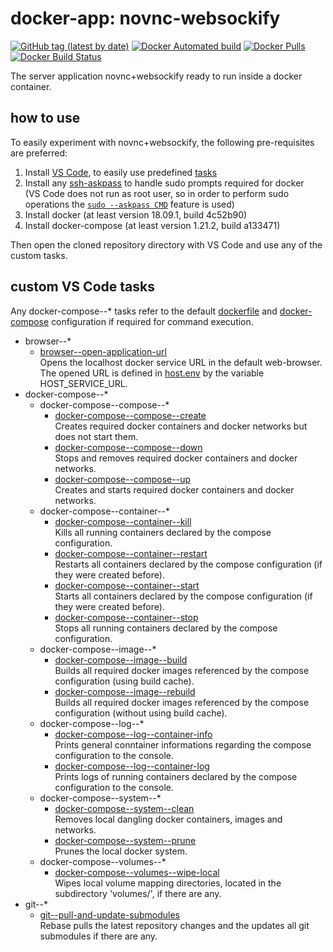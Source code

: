 # docker-app: novnc-websockify

[![GitHub tag (latest by date)](https://img.shields.io/github/tag-date/talsen-team/docker-app--novnc-websockify.svg?style=for-the-badge)](../../releases)
[![Docker Automated build](https://img.shields.io/docker/cloud/automated/talsenteam/docker-novnc-websockify.svg?style=for-the-badge)](//hub.docker.com/r/talsenteam/docker-novnc-websockify/)
[![Docker Pulls](https://img.shields.io/docker/pulls/talsenteam/docker-novnc-websockify.svg?style=for-the-badge)](//hub.docker.com/r/talsenteam/docker-novnc-websockify/)
[![Docker Build Status](https://img.shields.io/docker/cloud/build/talsenteam/docker-novnc-websockify.svg?style=for-the-badge)](//hub.docker.com/r/talsenteam/docker-novnc-websockify/)

The server application novnc+websockify ready to run inside a docker container.

## how to use

To easily experiment with novnc+websockify, the following pre-requisites are preferred:

1. Install [VS Code](//code.visualstudio.com/), to easily use predefined [tasks](.vscode/tasks.json)
2. Install any [ssh-askpass](//man.openbsd.org/ssh-askpass.1) to handle sudo prompts required for docker  
   (VS Code does not run as root user, so in order to perform sudo operations the [`sudo --askpass CMD`](//github.com/talsen-team/docker-util--bash-util/blob/master/elevate.sh) feature is used)
3. Install docker (at least version 18.09.1, build 4c52b90)
4. Install docker-compose (at least version 1.21.2, build a133471)

Then open the cloned repository directory with VS Code and use any of the custom tasks.

## custom VS Code tasks

Any docker-compose--* tasks refer to the default [dockerfile](docker/server--novnc-websockify/default.docker) and [docker-compose](docker-compose/server--novnc-websockify/default.docker-compose) configuration if required for command execution.

- browser--*
  - [browser--open-application-url](//github.com/talsen-team/docker-util--bash-commands/blob/master/browser--open-application-url.sh)  
    Opens the localhost docker service URL in the default web-browser. The opened URL is defined in [host.env](host.env) by the variable HOST_SERVICE_URL.
- docker-compose--*
  - docker-compose--compose--*
    - [docker-compose--compose--create](//github.com/talsen-team/docker-util--bash-commands/blob/master/docker-compose--compose--create.sh)  
      Creates required docker containers and docker networks but does not start them.
    - [docker-compose--compose--down](//github.com/talsen-team/docker-util--bash-commands/blob/master/docker-compose--compose--down.sh)  
      Stops and removes required docker containers and docker networks.
    - [docker-compose--compose--up](//github.com/talsen-team/docker-util--bash-commands/blob/master/docker-compose--compose--up.sh)  
      Creates and starts required docker containers and docker networks.
  - docker-compose--container--*
    - [docker-compose--container--kill](//github.com/talsen-team/docker-util--bash-commands/blob/master/docker-compose--container--kill.sh)  
      Kills all running containers declared by the compose configuration.
    - [docker-compose--container--restart](//github.com/talsen-team/docker-util--bash-commands/blob/master/docker-compose--container--restart.sh)  
      Restarts all containers declared by the compose configuration (if they were created before).
    - [docker-compose--container--start](//github.com/talsen-team/docker-util--bash-commands/blob/master/docker-compose--container--start.sh)  
      Starts all containers declared by the compose configuration (if they were created before).
    - [docker-compose--container--stop](//github.com/talsen-team/docker-util--bash-commands/blob/master/docker-compose--container--stop.sh)  
      Stops all running containers declared by the compose configuration.
  - docker-compose--image--*
    - [docker-compose--image--build](//github.com/talsen-team/docker-util--bash-commands/blob/master/docker-compose--image--build.sh)  
      Builds all required docker images referenced by the compose configuration (using build cache).
    - [docker-compose--image--rebuild](//github.com/talsen-team/docker-util--bash-commands/blob/master/docker-compose--image--rebuild.sh)  
      Builds all required docker images referenced by the compose configuration (without using build cache).
  - docker-compose--log--*
    - [docker-compose--log--container-info](//github.com/talsen-team/docker-util--bash-commands/blob/master/docker-compose--log--container-info.sh)  
      Prints general conntainer informations regarding the compose configuration to the console.
    - [docker-compose--log--container-log](//github.com/talsen-team/docker-util--bash-commands/blob/master/docker-compose--log--container-log.sh)  
      Prints logs of running containers declared by the compose configuration to the console.
  - docker-compose--system--*
    - [docker-compose--system--clean](//github.com/talsen-team/docker-util--bash-commands/blob/master/docker-compose--system--clean.sh)  
      Removes local dangling docker containers, images and networks.
    - [docker-compose--system--prune](//github.com/talsen-team/docker-util--bash-commands/blob/master/docker-compose--system--prune.sh)  
      Prunes the local docker system.
  - docker-compose--volumes--*
    - [docker-compose--volumes--wipe-local](//github.com/talsen-team/docker-util--bash-commands/blob/master/docker-compose--volumes--wipe-local.sh)  
      Wipes local volume mapping directories, located in the subdirectory 'volumes/', if there are any.
- git--*
  - [git--pull-and-update-submodules](//github.com/talsen-team/docker-util--bash-commands/blob/master/git--pull-and-update-submodules.sh)  
    Rebase pulls the latest repository changes and the updates all git submodules if there are any.
